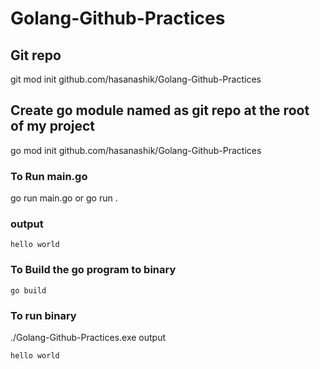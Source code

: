# Golang-Github-Practices

## Git repo

git mod init github.com/hasanashik/Golang-Github-Practices

## Create go module named as git repo at the root of my project

go mod init github.com/hasanashik/Golang-Github-Practices

### To Run main.go

go run main.go
or
go run .

### output

```
hello world
```

### To Build the go program to binary

```
go build
```

### To run binary

./Golang-Github-Practices.exe
output

```
hello world
```
